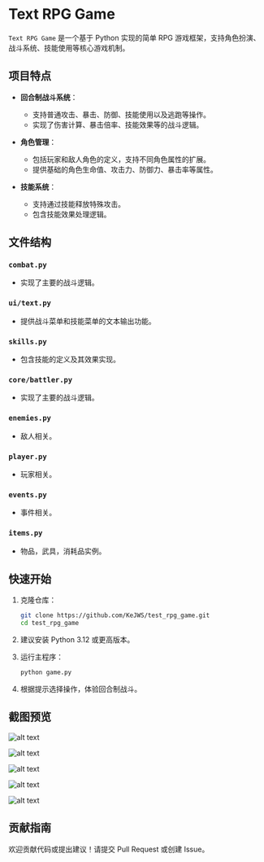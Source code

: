 # Text RPG Game

`Text RPG Game` 是一个基于 Python 实现的简单 RPG 游戏框架，支持角色扮演、战斗系统、技能使用等核心游戏机制。

## 项目特点

- **回合制战斗系统**：
  - 支持普通攻击、暴击、防御、技能使用以及逃跑等操作。
  - 实现了伤害计算、暴击倍率、技能效果等的战斗逻辑。

- **角色管理**：
  - 包括玩家和敌人角色的定义，支持不同角色属性的扩展。
  - 提供基础的角色生命值、攻击力、防御力、暴击率等属性。

- **技能系统**：
  - 支持通过技能释放特殊攻击。
  - 包含技能效果处理逻辑。

## 文件结构

### `combat.py`
- 实现了主要的战斗逻辑。

### `ui/text.py`
- 提供战斗菜单和技能菜单的文本输出功能。

### `skills.py`
- 包含技能的定义及其效果实现。

### `core/battler.py`
- 实现了主要的战斗逻辑。

### `enemies.py`
- 敌人相关。

### `player.py`
- 玩家相关。

### `events.py`
- 事件相关。

### `items.py`
- 物品，武具，消耗品实例。

## 快速开始

1. 克隆仓库：
   ```bash
   git clone https://github.com/KeJWS/test_rpg_game.git
   cd test_rpg_game

2. 建议安装 Python 3.12 或更高版本。

3. 运行主程序：
   ```bash
   python game.py

4. 根据提示选择操作，体验回合制战斗。

## 截图预览

![alt text](assests/screenshots/233.png)

![alt text](assests/screenshots/234.png)

![alt text](assests/screenshots/235.png)

![alt text](assests/screenshots/236.png)

![alt text](assests/screenshots/237.png)

## 贡献指南

欢迎贡献代码或提出建议！请提交 Pull Request 或创建 Issue。